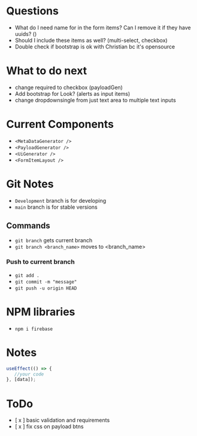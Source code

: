 # Questions
- What do I need name for in the form items? Can I remove it if they have uuids? ()
- Should I include these items as well? (multi-select, checkbox)
- Double check if bootstrap is ok with Christian bc it's opensource


# What to do next
- change required to checkbox (payloadGen)
- Add bootstrap for Look? (alerts as input items)
- change dropdownsingle from just text area to multiple text inputs 

# Current Components
- `<MetaDataGenerator />`
- `<PayloadGenerator />`
- `<UiGenerator />`
- `<FormItemLayout />`

# Git Notes
- `Development` branch is for developing
- `main` branch is for stable versions
## Commands
- `git branch` gets current branch
- `git branch <branch_name>` moves to <branch_name>
### Push to current branch
- `git add .`
- `git commit -m "message"`
- `git push -u origin HEAD`

# NPM libraries
- `npm i firebase`

# Notes
```javascript
useEffect(() => {
   //your code
}, [data]);
```


# ToDo
- [ x ] basic validation and requirements
- [ x ] fix css on payload btns